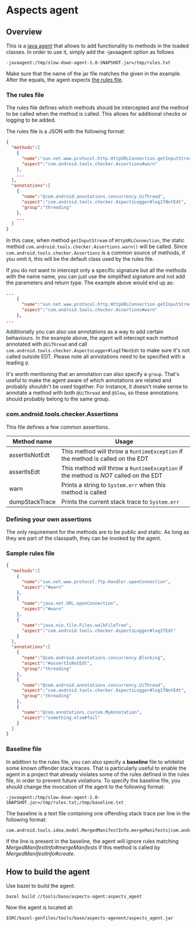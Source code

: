 Aspects agent
======

## Overview

This is a [java agent](https://docs.oracle.com/javase/10/docs/api/java/lang/instrument/package-summary.html) that allows to add functionality to methods in the loaded classes. In order to use it, simply add the -javaagent option as follows
```
-javaagent:/tmp/slow-down-agent-1.0-SNAPSHOT.jar=/tmp/rules.txt
```

Make sure that the name of the jar file matches the given in the example. After the equals, the agent expects [the rules file](#the-rules-file).

### The rules file
The rules file defines which methods should be intercepted and the method to be called when the method is called.
This allows for additional checks or logging to be added.

The rules file is a JSON with the following format:

```json
{
  "methods":[
    {
      "name":"sun.net.www.protocol.http.HttpURLConnection.getInputStream()Ljava/io/InputStream;",
      "aspect":"com.android.tools.checker.Assertions#warn"
    },
    ...
  ],
  "annotations":[
    {
      "name":"@com.android.annotations.concurrency.UiThread",
      "aspect":"com.android.tools.checker.AspectsLogger#logIfNotEdt",
      "group":"threading"
    },
    ...
  ]
}
```

In this case, when method ```getInputStream``` of ```HttpURLConnection```, the static method ```com.android.tools.checker.Assertions.warn()``` will be called.
Since ```com.android.tools.checker.Assertions``` is a common source of methods, if you omit it, this will be the default class used by the rules file.

If you do not want to intercept only a specific signature but all the methods with the name name,
you can just use the simplified signature and not add the parameters and return type. The example above would end up as:

```json
...
    {
      "name":"sun.net.www.protocol.http.HttpURLConnection.getInputStream",
      "aspect":"com.android.tools.checker.Assertions#warn"
    },
...
```

Additionally you can also use annotations as a way to add certain behaviours. In the example above,
the agent will intercept each method annotated with `@UiThread` and call `com.android.tools.checker.AspectsLogger#logIfNotEdt`
to make sure it's not called outside EDT. Please note all annotations need to be specified with a leading `@`.

It's worth mentioning that an annotation can also specify a `group`. That's useful to make the agent
aware of which annotations are related and probably shouldn't be used together. For instance, it doesn't make sense to annotate a method with both
`@UiThread` and `@Slow`, so these annotations should probably belong to the same group.

### com.android.tools.checker.Assertions
This file defines a few common assertions.

|Method name         |Usage                                   |
|--------------------|----------------------------------------|
|assertIsNotEdt      |This method will throw a ```RuntimeException``` if the method is called on the EDT|
|assertIsEdt      |This method will throw a ```RuntimeException``` if the method is *NOT* called on the EDT|
|warn                |Prints a string to ```System.err``` when this method is called|
|dumpStackTrace      |Prints the current stack trace to ```System.err```|

### Defining your own assertions
The only requirement for the methods are to be public and static. As long as they are part of the classpath, they can be invoked by the agent.

### Sample rules file
```json
{
  "methods":[
    {
      "name":"sun.net.www.protocol.ftp.Handler.openConnection",
      "aspect":"#warn"
    },
    {
      "name":"java.net.URL.openConnection",
      "aspect":"#warn"
    },
    {
      "name":"java.nio.file.Files.walkFileTree",
      "aspect":"com.android.tools.checker.AspectsLogger#logIfEdt"
    }
  ],
  "annotations":[
    {
      "name":"@com.android.annotations.concurrency.Blocking",
      "aspect":"#assertIsNotEdt",
      "group":"threading"
    },
    {
      "name":"@com.android.annotations.concurrency.UiThread",
      "aspect":"com.android.tools.checker.AspectsLogger#logIfNotEdt",
      "group":"threading"
    },
    {
      "name":"@com.annotations.custom.MyAnnotation",
      "aspect":"something.else#fail"
    }
  ]
}
```

### Baseline file

In addition to the rules file, you can also specify a **baseline** file to whitelist some known offender stack traces.
That is particularly useful to enable the agent in a project that already violates some of the rules defined in the rules file,
in order to prevent future violations. To specify the baseline file, you should change the invocation of the agent to the following format:

```
-javaagent:/tmp/slow-down-agent-1.0-SNAPSHOT.jar=/tmp/rules.txt;/tmp/baseline.txt
```

The baseline is a text file containing one offending stack trace per line in the following format:

```
com.android.tools.idea.model.MergedManifestInfo.mergeManifests|com.android.tools.idea.model.MergedManifestInfo.create
```

If the line is present in the baseline, the agent will ignore rules matching *MergedManifestInfo#mergeManifests* if this method is called
by *MergedManifestInfo#create*.

## How to build the agent

Use bazel to build the agent:

```
bazel build //tools/base/aspects-agent:aspects_agent
```

Now the agent is located at:

```
$SRC/bazel-genfiles/tools/base/aspects-agenent/aspects_agent.jar